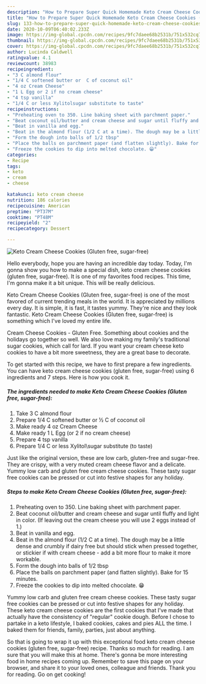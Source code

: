 ```yaml
---
description: "How to Prepare Super Quick Homemade Keto Cream Cheese Cookies (Gluten free, sugar-free)"
title: "How to Prepare Super Quick Homemade Keto Cream Cheese Cookies (Gluten free, sugar-free)"
slug: 133-how-to-prepare-super-quick-homemade-keto-cream-cheese-cookies-gluten-free-sugar-free
date: 2020-10-09T06:40:02.233Z
image: https://img-global.cpcdn.com/recipes/9fc7daee68b2531b/751x532cq70/keto-cream-cheese-cookies-gluten-free-sugar-free-recipe-main-photo.jpg
thumbnail: https://img-global.cpcdn.com/recipes/9fc7daee68b2531b/751x532cq70/keto-cream-cheese-cookies-gluten-free-sugar-free-recipe-main-photo.jpg
cover: https://img-global.cpcdn.com/recipes/9fc7daee68b2531b/751x532cq70/keto-cream-cheese-cookies-gluten-free-sugar-free-recipe-main-photo.jpg
author: Lucinda Caldwell
ratingvalue: 4.1
reviewcount: 38983
recipeingredient:
- "3 C almond flour"
- "1/4 C softened butter or  C of coconut oil"
- "4 oz Cream Cheese"
- "1 L Egg or 2 if no cream cheese"
- "4 tsp vanilla"
- "1/4 C or less Xylitolsugar substitute to taste"
recipeinstructions:
- "Preheating oven to 350. Line baking sheet with parchment paper."
- "Beat coconut oil/butter and cream cheese and sugar until fluffy and light in color. (If leaving out the cream cheese you will use 2 eggs instead of 1.)"
- "Beat in vanilla and egg."
- "Beat in the almond flour (1/2 C at a time). The dough may be a little dense and crumbly if dairy free but should stick when pressed together, or stickier if with cream cheese - add a bit more flour to make it more workable."
- "Form the dough into balls of 1/2 tbsp"
- "Place the balls on parchment paper (and flatten slightly). Bake for 15 minutes."
- "Freeze the cookies to dip into melted chocolate. 😁"
categories:
- Recipe
tags:
- keto
- cream
- cheese

katakunci: keto cream cheese 
nutrition: 186 calories
recipecuisine: American
preptime: "PT37M"
cooktime: "PT48M"
recipeyield: "2"
recipecategory: Dessert

---
```



![Keto Cream Cheese Cookies (Gluten free, sugar-free)](https://img-global.cpcdn.com/recipes/9fc7daee68b2531b/751x532cq70/keto-cream-cheese-cookies-gluten-free-sugar-free-recipe-main-photo.jpg)

Hello everybody, hope you are having an incredible day today. Today, I'm gonna show you how to make a special dish, keto cream cheese cookies (gluten free, sugar-free). It is one of my favorites food recipes. This time, I'm gonna make it a bit unique. This will be really delicious.

Keto Cream Cheese Cookies (Gluten free, sugar-free) is one of the most favored of current trending meals in the world. It is appreciated by millions every day. It is simple, it is fast, it tastes yummy. They're nice and they look fantastic. Keto Cream Cheese Cookies (Gluten free, sugar-free) is something which I've loved my entire life.

Cream Cheese Cookies - Gluten Free. Something about cookies and the holidays go together so well. We also love making my family&#39;s traditional sugar cookies, which call for lard. If you want your cream cheese keto cookies to have a bit more sweetness, they are a great base to decorate.


To get started with this recipe, we have to first prepare a few ingredients. You can have keto cream cheese cookies (gluten free, sugar-free) using 6 ingredients and 7 steps. Here is how you cook it.

<!--inarticleads1-->

##### The ingredients needed to make Keto Cream Cheese Cookies (Gluten free, sugar-free):

1. Take 3 C almond flour
1. Prepare 1/4 C softened butter or ½ C of coconut oil
1. Make ready 4 oz Cream Cheese
1. Make ready 1 L Egg (or 2 if no cream cheese)
1. Prepare 4 tsp vanilla
1. Prepare 1/4 C or less Xylitol\sugar substitute (to taste)


Just like the original version, these are low carb, gluten-free and sugar-free. They are crispy, with a very muted cream cheese flavor and a delicate. Yummy low carb and gluten free cream cheese cookies. These tasty sugar free cookies can be pressed or cut into festive shapes for any holiday. 

<!--inarticleads2-->

##### Steps to make Keto Cream Cheese Cookies (Gluten free, sugar-free):

1. Preheating oven to 350. Line baking sheet with parchment paper.
1. Beat coconut oil/butter and cream cheese and sugar until fluffy and light in color. (If leaving out the cream cheese you will use 2 eggs instead of 1.)
1. Beat in vanilla and egg.
1. Beat in the almond flour (1/2 C at a time). The dough may be a little dense and crumbly if dairy free but should stick when pressed together, or stickier if with cream cheese - add a bit more flour to make it more workable.
1. Form the dough into balls of 1/2 tbsp
1. Place the balls on parchment paper (and flatten slightly). Bake for 15 minutes.
1. Freeze the cookies to dip into melted chocolate. 😁


Yummy low carb and gluten free cream cheese cookies. These tasty sugar free cookies can be pressed or cut into festive shapes for any holiday. These keto cream cheese cookies are the first cookies that I&#39;ve made that actually have the consistency of &#34;regular&#34; cookie dough. Before I chose to partake in a keto lifestyle, I baked cookies, cakes and pies ALL the time. I baked them for friends, family, parties, just about anything. 

So that is going to wrap it up with this exceptional food keto cream cheese cookies (gluten free, sugar-free) recipe. Thanks so much for reading. I am sure that you will make this at home. There's gonna be more interesting food in home recipes coming up. Remember to save this page on your browser, and share it to your loved ones, colleague and friends. Thank you for reading. Go on get cooking!
